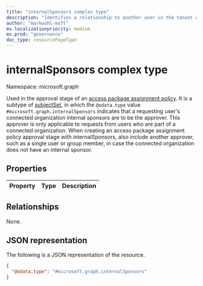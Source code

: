 ```yaml
---
title: "internalSponsors complex type"
description: "Identifies a relationship to another user in the tenant who will be allowed as approver."
author: "markwahl-msft"
ms.localizationpriority: medium
ms.prod: "governance"
doc_type: resourcePageType
---
```


# internalSponsors complex type

Namespace: microsoft.graph

Used in the approval stage of an [access package assignment policy](accesspackageassignmentpolicy.md).
It is a subtype of [subjectSet](subjectset.md), in which the `@odata.type` value `#microsoft.graph.internalSponsors` indicates that a requesting user's connected organization internal sponsors are to be the approver. This approver is only applicable to requests from users who are part of a connected organization.  When creating an access package assignment policy approval stage with internalSponsors, also include another approver, such as a single user or group member, in case the connected organization does not have an internal sponsor.

## Properties
|Property|Type|Description|
|:---|:---|:---|


## Relationships
None.

## JSON representation
The following is a JSON representation of the resource.
<!-- {
  "blockType": "resource",
  "@odata.type": "microsoft.graph.internalSponsors"
}
-->
``` json
{
  "@odata.type": "#microsoft.graph.internalSponsors"
}
```



